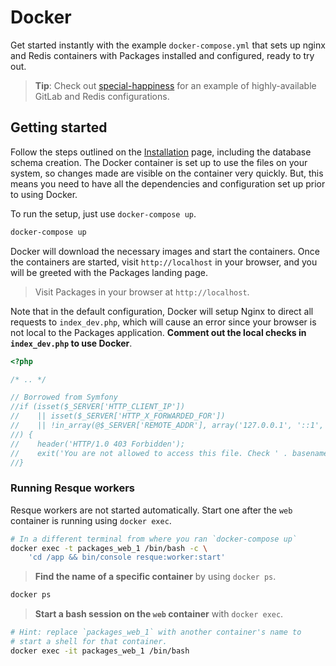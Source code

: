 # Docker

Get started instantly with the example `docker-compose.yml` that sets up nginx and Redis containers with Packages installed and configured, ready to try out.

> **Tip**: Check out [special-happiness](https://github.com/veonik/special-happiness) for an example of highly-available GitLab and Redis configurations.

## Getting started

Follow the steps outlined on the [Installation](installation.md) page, including the database schema creation. The Docker container is set up to use the files on your system, so changes made are visible on the container very quickly. But, this means you need to have all the dependencies and configuration set up prior to using Docker.

To run the setup, just use `docker-compose up`.

```bash
docker-compose up
```

Docker will download the necessary images and start the containers. Once the containers are started, visit `http://localhost` in your browser, and you will be greeted with the Packages landing page.

> Visit Packages in your browser at `http://localhost`.

Note that in the default configuration, Docker will setup Nginx to direct all requests to `index_dev.php`, which will cause an error since your browser is not local to the Packages application. **Comment out the local checks in `index_dev.php` to use Docker**.

```php
<?php

/* .. */

// Borrowed from Symfony
//if (isset($_SERVER['HTTP_CLIENT_IP'])
//    || isset($_SERVER['HTTP_X_FORWARDED_FOR'])
//    || !in_array(@$_SERVER['REMOTE_ADDR'], array('127.0.0.1', '::1', 'fe80::1'))
//) {
//    header('HTTP/1.0 403 Forbidden');
//    exit('You are not allowed to access this file. Check ' . basename(__FILE__) . ' for more information.');
//}

```

### Running Resque workers

Resque workers are not started automatically. Start one after the `web` container is running using `docker exec`.

```bash
# In a different terminal from where you ran `docker-compose up`
docker exec -t packages_web_1 /bin/bash -c \
    'cd /app && bin/console resque:worker:start'
```

> **Find the name of a specific container** by using `docker ps`.
  ```bash
  docker ps
  ```

> **Start a bash session on the `web` container** with `docker exec`.
  ```bash
  # Hint: replace `packages_web_1` with another container's name to 
  # start a shell for that container.
  docker exec -it packages_web_1 /bin/bash
  ```
